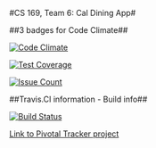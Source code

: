 #CS 169, Team 6: Cal Dining App#

##3 badges for Code Climate##

[![Code Climate](https://codeclimate.com/github/veersuvrat/CalDining-169/badges/gpa.svg)](https://codeclimate.com/github/veersuvrat/CalDining-169)

[![Test Coverage](https://codeclimate.com/github/veersuvrat/CalDining-169/badges/coverage.svg)](https://codeclimate.com/github/veersuvrat/CalDining-169/coverage)

[![Issue Count](https://codeclimate.com/github/veersuvrat/CalDining-169/badges/issue_count.svg)](https://codeclimate.com/github/veersuvrat/CalDining-169)

##Travis.CI information - Build info##

[![Build Status](https://travis-ci.org/veersuvrat/CalDining-169.svg?branch=master)](https://travis-ci.org/veersuvrat/CalDining-169)

[Link to Pivotal Tracker project](https://www.pivotaltracker.com/n/projects/1546341)
